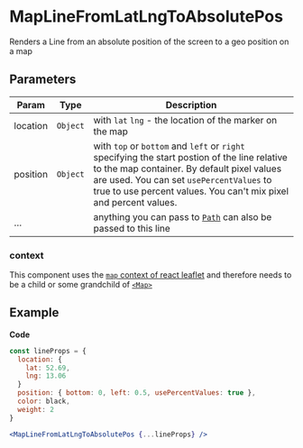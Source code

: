 # MapLineFromLatLngToAbsolutePos

Renders a Line from an absolute position of the screen to a geo position on a map

## Parameters

| Param | Type | Description |
| --- | --- | --- |
| location | `Object` | with `lat` `lng` - the location of the marker on the map |
| position | `Object` | with `top` or `bottom` and `left` or `right` specifying the start postion of the line relative to the map container. By default pixel values are used. You can set `usePercentValues` to true to use percent values. You can't mix pixel and percent values. |
| … |  | anything you can pass to [`Path`](http://leafletjs.com/reference-1.3.0.html#path) can also be passed to this line |

### context

This component uses the [`map` context of react leaflet](https://react-leaflet.js.org/docs/en/intro.html#component-context)
and therefore needs to be a child or some grandchild of [`<Map>`](https://react-leaflet.js.org/docs/en/components.html#map)

## Example

**Code**

```jsx
const lineProps = {
  location: {
    lat: 52.69,
    lng: 13.06
  }
  position: { bottom: 0, left: 0.5, usePercentValues: true },
  color: black,
  weight: 2
}

<MapLineFromLatLngToAbsolutePos {...lineProps} />
```
